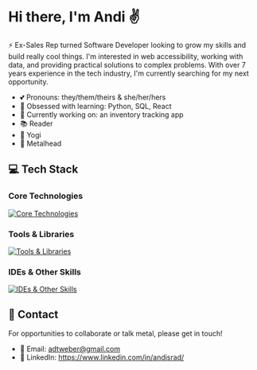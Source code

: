 # Hi there, I'm Andi ✌
⚡ Ex-Sales Rep turned Software Developer looking to grow my skills and build really cool things. I'm interested in web accessibility, working with data, and providing practical solutions to complex problems. With over 7 years experience in the tech industry, I'm currently searching for my next opportunity. 

- 💕 Pronouns: they/them/theirs & she/her/hers
- 🌱 Obsessed with learning: Python, SQL, React
- 🚀 Currently working on: an inventory tracking app
- 📚 Reader
- 🧘 Yogi 
- 🤘 Metalhead

## 💻 Tech Stack

### Core Technologies
[![Core Technologies](https://skillicons.dev/icons?i=js,py,ts,flask,express,react,redux,mongodb,postgres,sequelize&perline=5)](https://skillicons.dev)

### Tools & Libraries
[![Tools & Libraries](https://skillicons.dev/icons?i=git,html,css,sass,bootstrap,tailwind,jquery,materialui,babel,vercel,npm,nodejs&perline=6)](https://skillicons.dev)

### IDEs & Other Skills
[![IDEs & Other Skills](https://skillicons.dev/icons?i=vscode,postman,aws,md,gitlab&perline=6)](https://skillicons.dev)

## 💬 Contact
For opportunities to collaborate or talk metal, please get in touch!
- 📧 Email: adtweber@gmail.com
- 👤 LinkedIn: https://www.linkedin.com/in/andisrad/

